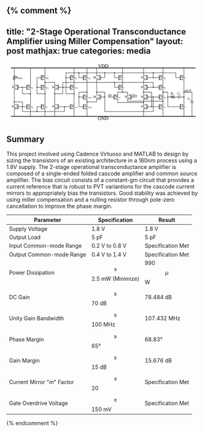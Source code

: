 {% comment %}
---
title:  "2-Stage Operational Transconductance Amplifier using Miller Compensation"
layout: post
mathjax: true
categories: media
---

![2-Stage Architecture](/assets/images/2stageampsch.png)

## Summary

This project involved using Cadence Virtuoso and MATLAB to design by sizing the transistors of an existing architecture in a 180nm process using a 1.8V supply. The 2-stage operational transconductance amplifier is composed of a single-ended folded cascode amplifier and common source amplifier. The bias circuit consists of a constant-gm circuit that provides a current reference that is robust to PVT variantions for the cascode current mirrors to appropriately bias the transistors. Good stability was achieved by using miller compensation and a nulling resistor through pole-zero cancellation to improve the phase margin. 



| Parameter                  | Specification             | Result                     | 
|----------------------------|---------------------------|----------------------------|
| Supply Voltage             | 1.8 V                     | 1.8 V                      |
| Output Load                | 5 pF                      | 5 pF                       |
| Input Common-mode Range    | 0.2 V to 0.8 V            | Specification Met          |
| Output Common-mode Range   | 0.4 V to 1.4 V            | Specification Met          |
| Power Dissipation          | $$\le$$ 2.5 mW (Minimize) | 990 $$\mu$$W               |
| DC Gain                    | $$\ge$$ 70 dB             | 78.484 dB                  |
| Unity Gain Bandwidth       | $$\ge$$ 100 MHz           | 107.432 MHz                |
| Phase Margin               | $$\ge$$ 65°               | 68.83°                     |
| Gain Margin                | $$\ge$$ 15 dB             | 15.676 dB                  |
| Current Mirror "_m_" Factor| $$\le$$ 20                | Specification Met          |
| Gate Overdrive Voltage     | $$\ge$$ 150 mV            | Specification Met          |


{% endcomment %}





